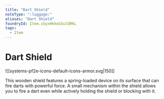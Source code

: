 ```yaml
---
title: "Dart Shield"
noteType: ":luggage:"
aliases: "Dart Shield"
foundryId: Item.sGyxHkkm1GulQRKL
tags:
  - Item
---
```


# Dart Shield
![[systems-pf2e-icons-default-icons-armor.svg|150]]

This wooden shield features a spring-loaded device on its surface that can fire darts with powerful force. A small mechanism within the shield allows you to fire a dart even while actively holding the shield or blocking with it.
